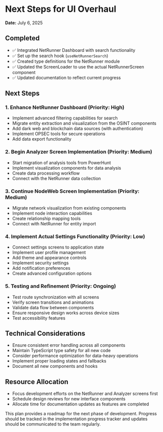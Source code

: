 # Next Steps for UI Overhaul

**Date:** July 6, 2025

## Completed
- ✅ Integrated NetRunner Dashboard with search functionality
- ✅ Set up the search hook (`useNetRunnerSearch`)
- ✅ Created type definitions for the NetRunner module
- ✅ Updated the ScreenLoader to use the actual NetRunnerScreen component
- ✅ Updated documentation to reflect current progress

## Next Steps

### 1. Enhance NetRunner Dashboard (Priority: High)
- Implement advanced filtering capabilities for search
- Migrate entity extraction and visualization from the OSINT components
- Add dark web and blockchain data sources (with authentication)
- Implement OPSEC tools for secure operations
- Add data export functionality

### 2. Begin Analyzer Screen Implementation (Priority: Medium)
- Start migration of analysis tools from PowerHunt
- Implement visualization components for data analysis
- Create data processing workflow
- Connect with the NetRunner data collection

### 3. Continue NodeWeb Screen Implementation (Priority: Medium)
- Migrate network visualization from existing components
- Implement node interaction capabilities
- Create relationship mapping tools
- Connect with NetRunner for entity import

### 4. Implement Actual Settings Functionality (Priority: Low)
- Connect settings screens to application state
- Implement user profile management
- Add theme and appearance controls
- Implement security settings
- Add notification preferences
- Create advanced configuration options

### 5. Testing and Refinement (Priority: Ongoing)
- Test route synchronization with all screens
- Verify screen transitions and animations
- Validate data flow between components
- Ensure responsive design works across device sizes
- Test accessibility features

## Technical Considerations
- Ensure consistent error handling across all components
- Maintain TypeScript type safety for all new code
- Consider performance optimization for data-heavy operations
- Implement proper loading states and fallbacks
- Document all new components and hooks

## Resource Allocation
- Focus development efforts on the NetRunner and Analyzer screens first
- Schedule design reviews for new interface components
- Allocate time for documentation updates as features are completed

This plan provides a roadmap for the next phase of development. Progress should be tracked in the implementation progress tracker and updates should be communicated to the team regularly.
